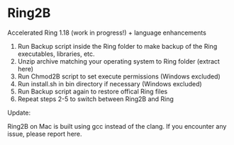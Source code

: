 # Ring2B

Accelerated Ring 1.18 (work in progress!) + language enhancements

1. Run Backup script inside the Ring folder to make backup of the Ring executables, libraries, etc.
2. Unzip archive matching your operating system to Ring folder (extract here)
3. Run Chmod2B script to set execute permissions (Windows excluded)
4. Run install.sh in bin directory if necessary (Windows excluded)
5. Run Backup script again to restore offical Ring files
6. Repeat steps 2-5 to switch between Ring2B and Ring

Update:

Ring2B on Mac is built using gcc instead of the clang. If you encounter any issue, please report here.
